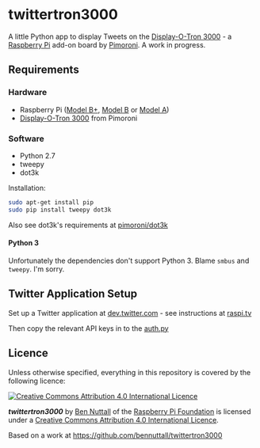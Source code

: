 # twittertron3000

A little Python app to display Tweets on the [Display-O-Tron 3000](http://shop.pimoroni.com/products/displayotron-3000) - a [Raspberry Pi](http://www.raspberrypi.org/) add-on board by [Pimoroni](http://shop.pimoroni.com/). A work in progress.

## Requirements

### Hardware

- Raspberry Pi ([Model B+](http://www.raspberrypi.org/products/model-b-plus/), [Model B](http://www.raspberrypi.org/products/model-b/) or [Model A](http://www.raspberrypi.org/products/model-a/))
- [Display-O-Tron 3000](http://shop.pimoroni.com/products/displayotron-3000) from Pimoroni

### Software

- Python 2.7
- tweepy
- dot3k

Installation:

```bash
sudo apt-get install pip
sudo pip install tweepy dot3k
```

Also see dot3k's requirements at [pimoroni/dot3k](https://github.com/pimoroni/dot3k/tree/master/python)

#### Python 3

Unfortunately the dependencies don't support Python 3. Blame `smbus` and `tweepy`. I'm sorry.

## Twitter Application Setup

Set up a Twitter application at [dev.twitter.com](https://dev.twitter.com/) - see instructions at [raspi.tv](http://raspi.tv/2013/how-to-create-a-twitter-app-on-the-raspberry-pi-with-python-tweepy-part-1)

Then copy the relevant API keys in to the [auth.py](twittertron/auth.py)

## Licence

Unless otherwise specified, everything in this repository is covered by the following licence:

[![Creative Commons Attribution 4.0 International Licence](http://i.creativecommons.org/l/by-sa/4.0/88x31.png)](http://creativecommons.org/licenses/by-sa/4.0/)

***twittertron3000*** by [Ben Nuttall](https://github.com/bennuttall) of the [Raspberry Pi Foundation](http://www.raspberrypi.org) is licensed under a [Creative Commons Attribution 4.0 International Licence](http://creativecommons.org/licenses/by-sa/4.0/).

Based on a work at https://github.com/bennuttall/twittertron3000
